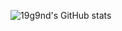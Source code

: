 ![19g9nd's GitHub stats](https://github-readme-stats.vercel.app/api?username=19g9nd&show_icons=true&theme=dark)
